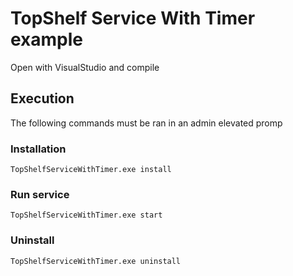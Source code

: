 # TopShelf Service With Timer example

Open with VisualStudio and compile

## Execution

The following commands must be ran in an admin elevated promp

### Installation

```
TopShelfServiceWithTimer.exe install
```

### Run service

```
TopShelfServiceWithTimer.exe start
```

### Uninstall

```
TopShelfServiceWithTimer.exe uninstall
```
